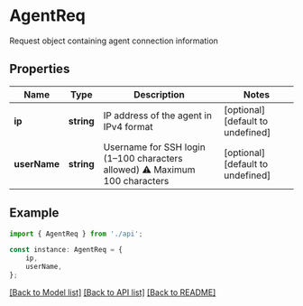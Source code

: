 # AgentReq

Request object containing agent connection information 

## Properties

Name | Type | Description | Notes
------------ | ------------- | ------------- | -------------
**ip** | **string** | IP address of the agent in IPv4 format  | [optional] [default to undefined]
**userName** | **string** | Username for SSH login (1–100 characters allowed) ⚠️ Maximum 100 characters  | [optional] [default to undefined]

## Example

```typescript
import { AgentReq } from './api';

const instance: AgentReq = {
    ip,
    userName,
};
```

[[Back to Model list]](../README.md#documentation-for-models) [[Back to API list]](../README.md#documentation-for-api-endpoints) [[Back to README]](../README.md)
